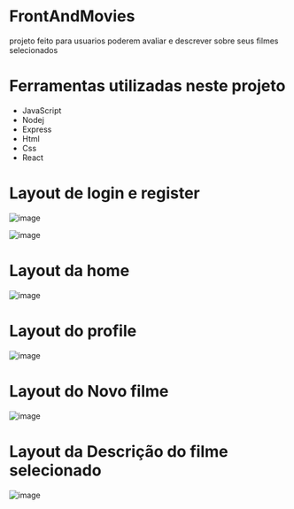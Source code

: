 
# FrontAndMovies

projeto feito para usuarios poderem avaliar e descrever sobre seus filmes selecionados

# Ferramentas utilizadas neste projeto

- JavaScript
- Nodej
- Express
- Html
- Css
- React

# Layout de login e register

![image](https://github.com/paulloroberto63/FrontAndMovies/assets/95132692/dacb0850-f227-4f64-bb0a-c42f03654c16)


![image](https://github.com/paulloroberto63/FrontAndMovies/assets/95132692/c04357a5-14b0-4830-b9e0-835ffe302e03)

# Layout da home


![image](https://github.com/paulloroberto63/FrontAndMovies/assets/95132692/05606361-183a-441f-bc22-1435d481ebc0)

# Layout do profile 

![image](https://github.com/paulloroberto63/FrontAndMovies/assets/95132692/214c988f-a644-45d4-be56-047219a4f84a)

# Layout do Novo filme 

![image](https://github.com/paulloroberto63/FrontAndMovies/assets/95132692/6832fa8f-a2ee-46a6-9759-f22bbaf2c64b)

# Layout da Descrição do filme selecionado 

![image](https://github.com/paulloroberto63/FrontAndMovies/assets/95132692/ebd891d8-bf01-4c28-bfbe-7a3031f2ac80)
